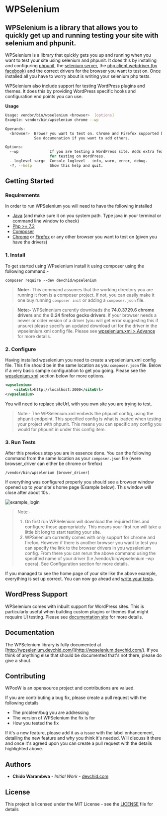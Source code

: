 # WPSelenium
## WPSelenium is a library that allows you to quickly get up and running testing your site with selenium and phpunit.

WPSelenium is a library that quickly gets you up and running when you want to test your site using selenium and phpunit. It does this by installing and configuring [phpunit](https://phpunit.de/), the [selenium server](https://www.seleniumhq.org/download/), the [php client webdriver (by facebook)](https://github.com/facebook/php-webdriver) and the correct drivers for the browser you want to test on. Once installed all you have to worry about is writing your selenium php tests.

WPSelenium also include support for testing WordPress plugins and themes. It does this by providing WordPress specific hooks and configuration end points you can use.

**Usage**

```bash
Usage: vendor/bin/wpselenium <browser>  [options] 
Example: vendor/bin/wpselenium chrome --wp

Operands:
  <browser>  Brower you want to test on. Chrome and Firefox supported by default. 
             See documenation if you want to add others.

Options:
  --wp              If you are testing a WordPress site. Adds extra features 
                    for testing on WordPress.
  --loglevel <arg>  Console loglevel - info, warn, error, debug.
  -?, --help        Show this help and quit.

```

## Getting Started

### Requirements

In order to run WPSelenium you will need to have the following installed
* [Java](https://java.com/en/download/help/download_options.xml) (and make sure it on you system path. Type java in your terminal or command line window to check)
* [Php >= 7.2 ](https://www.php.net/downloads.php)
* [Composer](https://getcomposer.org/doc/00-intro.md) 
* [Chrome](https://www.google.com/chrome/) or [Firefox](https://www.mozilla.org/en-US/firefox/new/) or any other browser you want to test on (given you have the drivers)

### 1. Install

To get started using WPselenium install it using composer using the following command:-

`composer require --dev devchid/wpselenium`

> **Note:-** This command assumes that the working directory you are running it from is a composer project. If not, you can easily make it one buy running
`composer init` or adding a `composer.json` file.

> **Note:-** WPSelnenium curently downloads the **74.0.3729.6 chrome drivers** and the **0.24 firefox gecko drivers**. If your browser needs a newer or older vesion of a driver (you will get error suggesting this if unsure) please specify an updated download url for the driver in the wpselenium.xml config file. Please see [wpselenium.xml > Advance](/docs/AdvanceConfig.html) for more details.

 
### 2. Configure
Having installed wpselenium you need to create a wpselenium.xml config file. This file should be in the same location as you `composer.json` file.
Below if a very basic sample configuration to get you going. Please see the [wpselenium.xml](/docs/BasicConfig.html) section below for more options.

```xml
<wpselenium>
    <siteUrl>http://localhost:3000</siteUrl>
</wpselenium>

``` 

You will need to replace siteUrl, with you own site you are trying to test. 

> Note:- The WPSelenium.xml embeds the phpunit config, using the phpunit endpoint. This specified config is what is loaded when testing your project with phpunit. This means you can specific any config you would for phpunit in under this config item.
 
### 3. Run Tests
After this previous step you are in essence done. You can the following command from the same location as your `composer.json` file (were browser_driver can either be chrome or firefox)

`/vendor/bin/wpselenium [brower_driver]`

If everything was configured properly you should see a browser window opened up to your site's home page (Example below). This window will close after about 10s .

![example_login](http://wpselenium.devchid.com/images/example/login_chrome.png)


> Note:- 
> 1.  On first run WPSelenium will download the required files and configure those appropriately. This means your first run will take a little bit long to start testing your site.  
> 2. WPSelenium currently comes with only support for chrome and firefox. However if there is another browser you want to test you can specify the link to the browser drivers in you wpselenium config. From there you can rerun the above command using the specified name of your driver (I.e  /vendor/bin/wpselenium –wp opera). See Configuration section for more details.


If you managed to see the home page of your site like the above example, everything is set up correct. You can now go ahead and [write your tests](/docs/WritingTests-WPTestCase.html).
 

## WordPress Support

WPSelenium comes with inbuilt support for WordPress sites. This is particularly useful when building custom plugins or themes that might requuire UI testing. Please see [documentation site](http://wpselenium.devchid.com/) for more details.


## Documentation

The WPSelenium library is fully documented at [http://wpselenium.devchid.com/](http://wpselenium.devchid.com/). If you think of anything else that should be documented that's not there, please do give a shout. 

## Contributing

WPooW is an opensource project and contributions are valued. 

If you are contributing a bug fix, please create a pull request with the following details

* The problem/bug you are addressing
* The version of WPSelenium the fix is for
* How you tested the fix

If it's a new feature, please add it as a issue with the label enhancement, detailing the new feature and why you think it's needed. Will discuss it there and once it's agreed upon you can create a pull request with the details highlighted above.


## Authors

* **Chido Warambwa** - *Initial Work* - [devchid.com](http://devchid.com) 
  
## License

This project is licensed under the MIT License - see the [LICENSE](LICENSE) file for details
